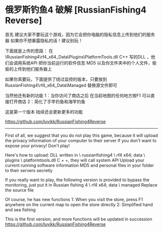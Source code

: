 # 俄罗斯钓鱼4 破解  [RussianFishing4 Reverse]

首先 建议大家不要玩这个游戏，因为它会把你电脑的隐私信息上传到他们的服务器
如果你不想暴露隐私的话！建议别玩！

下面就是上传的思路：
在 \RussianFishing4\rf4_x64_Data\Plugins\PlatformTools.dll  C++ 写的DLL ，他们会调用系统API
把你当前运行的软件信息 MD5 以及你文件夹中的个人文件，偷偷的上传到他们服务器上

如果你真要玩，下面提供了绕过监控的版本，只要放到 RussianFishing4\rf4_x64_Data\Managed 
替换源文件即可

当然他还有新的功能
1：当你访问了商店之后 在当前地图的任何地方按F1 可以直接打开商店
2：简化了手竿钓鱼和海竿钓鱼

这是第一个版本 陆续还会更新更多的功能

https://github.com/luyikk/RussianFishing4Reverse

------------------------------------------------------------------------------------------------------------------------------------------
First of all, we suggest that you do not play this game, because it will upload the privacy information of your computer to their server 
If you don't want to expose your privacy! Don't play! 

Here's how to upload: 
DLL written in \ russianfishing4 \ rf4 x64; data \ plugins \ platformtools.dll C + +, they will call system API 
Upload your current running software information MD5 and personal files in your folder to their servers secretly 

If you really want to play, the following version is provided to bypass the monitoring, just put it in Russian fishing 4 \ rf4 x64; data \ managed 
Replace the source file 

Of course, he has new functions 
1: When you visit the store, press F1 anywhere on the current map to open the store directly 
2: Simplified hand and sea fishing 

This is the first version, and more functions will be updated in succession
https://github.com/luyikk/RussianFishing4Reverse

